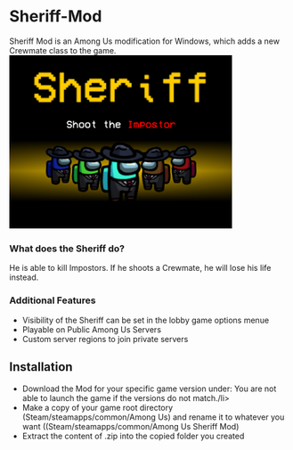 # Sheriff-Mod
Sheriff Mod is an Among Us modification for Windows, which adds a new Crewmate class to the game.
<img src ="IntroScreen.png" width="400"></img>

<h3>What does the Sheriff do?</h3>
He is able to kill Impostors. If he shoots a Crewmate, he will lose his life instead.
<h3>Additional Features</h3>
<ul>
<li> Visibility of the Sheriff can be set in the lobby game options menue</li>
<li> Playable on Public Among Us Servers</li>
<li> Custom server regions to join private servers</li>
</ul>

<h2> Installation </h2>
<ul>
<li>Download the Mod for your specific game version under:
You are not able to launch the game if the versions do not match./li>
<li>Make a copy of your game root directory (Steam/steamapps/common/Among Us) and rename it to whatever you want ((Steam/steamapps/common/Among Us Sheriff Mod) </li>
 <li>Extract the content of .zip into the copied folder you created</li>
 </ul>
